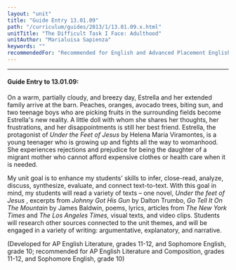 ```yaml
---
layout: "unit"
title: "Guide Entry 13.01.09"
path: "/curriculum/guides/2013/1/13.01.09.x.html"
unitTitle: "The Difficult Task I Face: Adulthood"
unitAuthor: "Marialuisa Sapienza"
keywords: ""
recommendedFor: "Recommended for English and Advanced Placement English Literature and Composition, grades 10-12"
---
```

<body>
<hr/>
<h4>
Guide Entry to 13.01.09:
</h4>
<p>
On a warm, partially cloudy, and breezy day, Estrella and her extended family arrive at the barn. Peaches, oranges, avocado trees, biting sun, and two teenage boys who are picking fruits in the surrounding fields become Estrella's new reality. A little doll with whom she shares her thoughts, her frustrations, and her disappointments is still her best friend. Estrella, the protagonist of
<i>
Under the Feet of Jesus
</i>
by Helena Maria Viramontes, is a young teenager who is growing up and fights all the way to womanhood. She experiences rejections and prejudice for being the daughter of a migrant mother who cannot afford expensive clothes or health care when it is needed.
</p>
<p>
My unit goal is to enhance my students' skills to infer, close-read, analyze, discuss, synthesize, evaluate, and connect text-to-text. With this goal in mind, my students will read a variety of texts – one novel,
<i>
Under the feet of Jesus
</i>
, excerpts from
<i>
Johnny Got His Gun
</i>
by Dalton Trumbo,
<i>
Go Tell It On The Mountain
</i>
by James Baldwin, poems, lyrics, articles from
<i>
The New York Times
</i>
and
<i>
The
</i>
<i>
Los Angeles
</i>
<i>
Times,
</i>
visual texts, and video clips. Students will research other sources connected to the unit themes, and will be engaged in a variety of writing: argumentative, explanatory, and narrative.
</p>
<p>
(Developed for AP English Literature, grades 11-12, and Sophomore English, grade 10; recommended for AP English Literature and Composition, grades 11-12, and Sophomore English, grade 10)
</p>
</body>